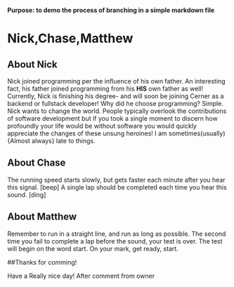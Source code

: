 **Purpose: to demo the process of branching in a simple markdown file**


# Nick,Chase,Matthew

## About Nick
Nick joined programming per the influence of his own father.  An interesting fact, his father joined programming from his **HIS**
own father as well! Currently, Nick is finishing his degree- and will soon be joining Cerner as a backend or fullstack developer!
Why did he choose programming? Simple. Nick wants to change the world. People typically overlook the contributions of software development
but if you took a single moment to discern how profoundly your life would be without software you would quickly appreciate the changes
of these unsung heroines! I am sometimes(usually){Almost always} late to things.

## About Chase
The running speed starts slowly, but gets faster each minute after you hear this signal.
[beep] A single lap should be completed each time you hear this sound. [ding]

## About Matthew
Remember to run in a straight line, and run as long as possible.
The second time you fail to complete a lap before the sound, your test is over.
The test will begin on the word start. On your mark, get ready, start.

##Thanks for comming!


Have a Really nice day!
After comment from owner
